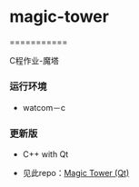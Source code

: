 # magic-tower
===========

C程作业-魔塔

### 运行环境

  * watcom－c


### 更新版

  * C++ with Qt

  * 见此repo：[Magic Tower \(Qt\)](https://github.com/Armour/Magic-Tower-Qt)


